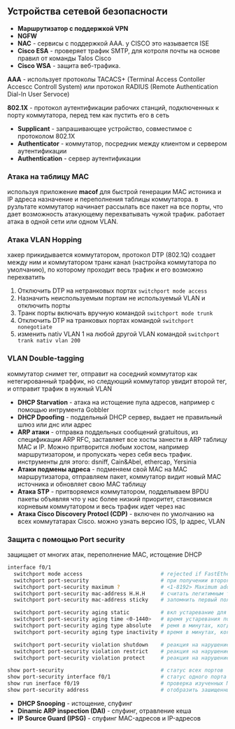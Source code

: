 ## Устройства сетевой безопасности

- **Маршрутизатор с поддержкой VPN**
- **NGFW**
- **NAC** - сервисы с поддержкой ААА. у CISCO это называется ISE
- **Cisco ESA** - проверяет трафик SMTP, для котроля почты на основе правил от команды Talos Cisco
- **Cisco WSA** - защита веб-трафика.

**ААА** - использует протоколы TACACS+ (Terminal Access Contoller Accescc Controll System) или протокол RADIUS (Remote Authentication Dial-In User Servoce)

**802.1X** - протокол аутентификации рабочих станций, подключенных к порту коммутатора, перед тем как пустить его в сеть

- **Supplicant** - запрашивающее устройство, совместимое с протоколом 802.1Х
- **Authenticator** - коммутатор, посредник между клиентом и сервером аутентификации
- **Authentication** - сервер аутентификации

### Атака на таблицу МАС

используя приложение **macof** для быстрой генерации MAC истоника и IP адреса назначение и переполнения таблицы коммутатора. в рузльтате коммутатор начинает рассылать все пакет на все порты, что дает возможность атакующему перехватывать чужой трафик. работает атака в одной сети или одном VLAN.

### Атака VLAN Hopping
хакер прикидывается коммутатором, протокол DTP (802.1Q) создает между ним и коммутатором транк канал (настройка коммутатора по умолчанию), по которому проходит весь трафик и его возможно перехватить

1. Отключить DTP на нетранковых портах `switchport mode access`
2. Назначить неиспользуемым портам не используемый VLAN и отключить порты
3. Транк порты включать вручную командой `switchport mode trunk`
4. Отключить DTP на транковых портах командой `switchport nonegotiate`
5. изменить nativ VLAN 1 на любой другой VLAN командой `switchport trank nativ vlan 200`

### VLAN Double-tagging

коммутатор снимет тег, отправит на соседний коммутатор как нетегированный траффик, но следующий коммутатор увидит второй тег, и отправит трафик в нужный VLAN

- **DHCP Starvation** - атака на истощение пула адресов, например с помощью интрумента Gobbler
- **DHCP Dpoofing** - поддельный DHCP сервер, выдает не правильный шлюз или днс или адрес
- **ARP атаки** - отправка поддельных сообщений gratuitous, из спецификации ARP RFC, заставляет все хосты занести в ARP таблицу MAC и IP. Можно притворится любым хостом, например маршрутизатором, и пропускать через себя весь трафик. инструменты для этого: dsniff, Cain&Abel, ethercap, Yersinia
- **Атаки подмены адреса** - подменяем свой МАС на МАС маршрутизатора, отправляем пакет, коммутатор видит новый МАС источника и обновляет свою МАС таблицу
- **Атака STP** - притворяемся коммутатором, подделываем BPDU пакеты объявляя что у нас более низкий приоритет, становимся корневым коммутатором и весь трафик идет через нас
- **Атака Cisco Discovery Protocl (CDP)** - включен по умолчанию на всех коммутатарах Cisco. можно узнать версию IOS, Ip адрес, VLAN

### Защита с помощью Port security

защищает от многих атак, переполнение МАС, истощение DHCP

```bash
interface f0/1
  switchport mode access                         # rejected if FastEthernet0/1 is a dynamic port
  switchport port-security                       # при получении второго МАС адреса - порт выключится (статус: err-disabled)
  switchport port-security maximum ?             # <1-8192> Maximum addresses (1 by default)
  switchport port-security mac-address H.H.H     # считать легитимным только введенный мас
  switchport port-security mac-address sticky    # запомнить первый полученный мас (или первые из параметра максимум)

  switchport port-security aging static          # вкл устаревание для статически настроенных мас
  switchport port-security aging time <0-1440>   # время устаревания порта
  switchport port-security aging type absolute   # ремя в минутах, когда устареет МАС-адрес, не зависимо от активности
  switchport port-security aging type inactivity # время в минутах, когда устарее МАС-адрес после последней активности на порту

  switchport port-security violation shutdown    # реакция на нарушение: выключить порт, сообщение в syslog, увеличить счетчик нарушений
  switchport port-security violation restrict    # реакция на нарушение: отпрасывает пакеты неизвестных МАС-адресов, увеличивает счетчик, сообщает в syslog
  switchport port-security violation protect     # реакция на нарушение: только отбрасывает пакеты не известных МАС-адресов

show port-security                               # статус всех портов
show port-security interface f0/1                # статус одного порта
show run inerface f0/19                          # проверка изученных МАС-адресов
show port-security address                       # отобразить зашищенные МАС-адреса
```

- **DHCP Snooping** - истощение, спуфинг
- **Dinamic ARP inspection (DAI)** - спуфинг, отравление кеша
- **IP Source Guard (IPSG)** - спуфинг MAC-адресов и IP-адресов
